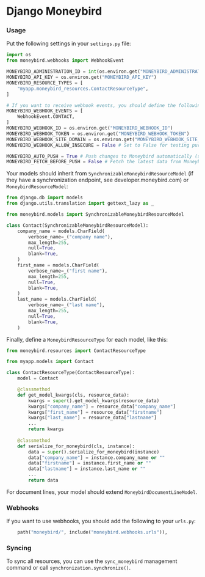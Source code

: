# Django Moneybird

### Usage

Put the following settings in your `settings.py` file:

```python
import os
from moneybird.webhooks import WebhookEvent

MONEYBIRD_ADMINISTRATION_ID = int(os.environ.get("MONEYBIRD_ADMINISTRATION_ID", 0))
MONEYBIRD_API_KEY = os.environ.get("MONEYBIRD_API_KEY")
MONEYBIRD_RESOURCE_TYPES = [
    "myapp.moneybird_resources.ContactResourceType",
]

# If you want to receive webhook events, you should define the following:
MONEYBIRD_WEBHOOK_EVENTS = [
    WebhookEvent.CONTACT,
]
MONEYBIRD_WEBHOOK_ID = os.environ.get("MONEYBIRD_WEBHOOK_ID")
MONEYBIRD_WEBHOOK_TOKEN = os.environ.get("MONEYBIRD_WEBHOOK_TOKEN")
MONEYBIRD_WEBHOOK_SITE_DOMAIN = os.environ.get("MONEYBIRD_WEBHOOK_SITE_DOMAIN") # e.g. "https://example.com"
MONEYBIRD_WEBHOOK_ALLOW_INSECURE = False # Set to False for testing purposes only

MONEYBIRD_AUTO_PUSH = True # Push changes to Moneybird automatically (so you don't have to call `instance.push_to_moneybird()` manually)
MONEYBIRD_FETCH_BEFORE_PUSH = False # Fetch the latest data from Moneybird before pushing changes. This is useful if you want to avoid overwriting changes made in Moneybird, but it will slow down your application. With webhooks, this is likely not necessary.
```

Your models should inherit from `SynchronizableMoneybirdResourceModel` (if they have a synchronization endpoint, see developer.moneybird.com) or `MoneybirdResourceModel`:

```python
from django.db import models
from django.utils.translation import gettext_lazy as _

from moneybird.models import SynchronizableMoneybirdResourceModel

class Contact(SynchronizableMoneybirdResourceModel):
    company_name = models.CharField(
        verbose_name=_("company name"),
        max_length=255,
        null=True,
        blank=True,
    )
    first_name = models.CharField(
        verbose_name=_("first name"),
        max_length=255,
        null=True,
        blank=True,
    )
    last_name = models.CharField(
        verbose_name=_("last name"),
        max_length=255,
        null=True,
        blank=True,
    )
```


Finally, define a `MoneybirdResourceType` for each model, like this:

```python
from moneybird.resources import ContactResourceType

from myapp.models import Contact

class ContactResourceType(ContactResourceType):
    model = Contact

    @classmethod
    def get_model_kwargs(cls, resource_data):
        kwargs = super().get_model_kwargs(resource_data)
        kwargs["company_name"] = resource_data["company_name"]
        kwargs["first_name"] = resource_data["firstname"]
        kwargs["last_name"] = resource_data["lastname"]
        ...
        return kwargs
        
    @classmethod
    def serialize_for_moneybird(cls, instance):
        data = super().serialize_for_moneybird(instance)
        data["company_name"] = instance.company_name or ""
        data["firstname"] = instance.first_name or ""
        data["lastname"] = instance.last_name or ""
        ...
        return data

```

For document lines, your model should extend `MoneybirdDocumentLineModel`.


### Webhooks
If you want to use webhooks, you should add the following to your `urls.py`:

```python
    path("moneybird/", include("moneybird.webhooks.urls")),
```

### Syncing

To sync all resources, you can use the `sync_moneybird` management command or call `synchronization.synchronize()`.